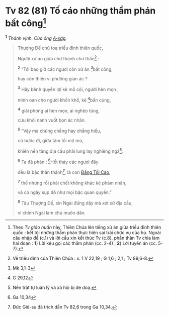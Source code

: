 # Tv 82 (81) Tố cáo những thẩm phán bất công[^1-9db053f3-5652-49b2-85a6-b97fa5e2898e]

<sup><b>1</b></sup> _Thánh vịnh. Của ông [A-xáp]()._

> Thượng Đế chủ toạ triều đình thiên quốc,
>
> Người xử án giữa chư thánh chư thần[^2-9db053f3-5652-49b2-85a6-b97fa5e2898e] :
>
> <sup><b>2</b></sup> “Tới bao giờ các ngươi còn xử án [^1@-9db053f3-5652-49b2-85a6-b97fa5e2898e]bất công,
>
> hay còn thiên vị phường gian ác ?
>
> <sup><b>3</b></sup> Hãy bênh quyền lợi kẻ mồ côi, người hèn mọn ;
>
> minh oan cho người khốn khổ, kẻ [^2@-9db053f3-5652-49b2-85a6-b97fa5e2898e]bần cùng,
>
> <sup><b>4</b></sup> giải phóng ai hèn mọn, ai nghèo túng,
>
> cứu khỏi nanh vuốt bọn ác nhân.
>
> <sup><b>5</b></sup> “Vậy mà chúng chẳng hay chẳng hiểu,
>
> cứ bước đi, giữa tăm tối mịt mù,
>
> khiến nền tảng địa cầu phải lung lay nghiêng ngả[^3-9db053f3-5652-49b2-85a6-b97fa5e2898e].
>
> <sup><b>6</b></sup> Ta đã phán : [^3@-9db053f3-5652-49b2-85a6-b97fa5e2898e]Hết thảy các ngươi đây
>
> đều là bậc thần thánh[^4-9db053f3-5652-49b2-85a6-b97fa5e2898e], là con [Đấng Tối Cao](),
>
> <sup><b>7</b></sup> thế nhưng rồi phải chết không khác kẻ phàm nhân,
>
> và có ngày sụp đổ như mọi bậc quan quyền.”
>
> <sup><b>8</b></sup> Tâu Thượng Đế, xin Ngài đứng dậy mà xét xử địa cầu,
>
> vì chính Ngài làm chủ muôn dân.

[^1-9db053f3-5652-49b2-85a6-b97fa5e2898e]: Theo _Tv giáo huấn_ này, Thiên Chúa lên tiếng xử án giữa triều đình thiên quốc : kết tội những thẩm phán thực hiện sai trái chức vụ của họ. Ngoài câu nhập đề (c.1) và lời cầu xin kết thúc Tv (c.8), phần thân Tv chia làm hai đoạn : **1**) Lời kêu gọi các thẩm phán (cc. 2-4) ; **2**) Lời tuyên án (cc. 5-7).

[^2-9db053f3-5652-49b2-85a6-b97fa5e2898e]: Về triều đình của Thiên Chúa : x. 1 V 22,19 ; G 1,6 ; 2,1 ; Tv 89,6-8.

[^3-9db053f3-5652-49b2-85a6-b97fa5e2898e]: Nền trật tự luân lý và xã hội bị đe doạ.

[^4-9db053f3-5652-49b2-85a6-b97fa5e2898e]: Đức Giê-su đã trích dẫn Tv 82,6 trong Ga 10,34.

[^1@-9db053f3-5652-49b2-85a6-b97fa5e2898e]: Mk 3,1-3

[^2@-9db053f3-5652-49b2-85a6-b97fa5e2898e]: G 29,12

[^3@-9db053f3-5652-49b2-85a6-b97fa5e2898e]: Ga 10,34
